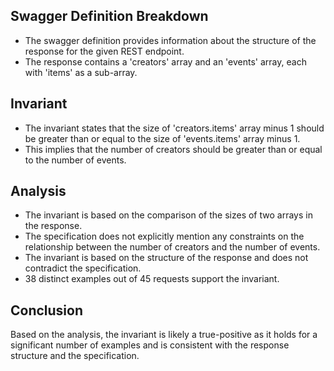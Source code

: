 ## Swagger Definition Breakdown
- The swagger definition provides information about the structure of the response for the given REST endpoint.
- The response contains a 'creators' array and an 'events' array, each with 'items' as a sub-array.

## Invariant
- The invariant states that the size of 'creators.items' array minus 1 should be greater than or equal to the size of 'events.items' array minus 1.
- This implies that the number of creators should be greater than or equal to the number of events.

## Analysis
- The invariant is based on the comparison of the sizes of two arrays in the response.
- The specification does not explicitly mention any constraints on the relationship between the number of creators and the number of events.
- The invariant is based on the structure of the response and does not contradict the specification.
- 38 distinct examples out of 45 requests support the invariant.

## Conclusion
Based on the analysis, the invariant is likely a true-positive as it holds for a significant number of examples and is consistent with the response structure and the specification.
